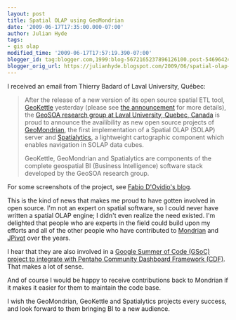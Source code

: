```yaml
---
layout: post
title: Spatial OLAP using GeoMondrian
date: '2009-06-17T17:35:00.000-07:00'
author: Julian Hyde
tags:
- gis olap
modified_time: '2009-06-17T17:57:19.390-07:00'
blogger_id: tag:blogger.com,1999:blog-5672165237896126100.post-5469642486750116035
blogger_orig_url: https://julianhyde.blogspot.com/2009/06/spatial-olap-using-geomondrian.html
---
```


I received an email from Thierry Badard of Laval University, Québec:

> After the release of a new version of its open source spatial ETL
> tool, [GeoKettle](http://www.geokettle.org/) yesterday
> (please see <a
> href="http://geosoa.scg.ulaval.ca/en/index.php?module=announce&amp;ANN_user_op=view&amp;ANN_id=12">the
> announcement</a> for more details), the <a
> href="http://geosoa.scg.ulaval.ca/">GeoSOA research group at Laval
> University, Quebec, Canada</a> is proud to announce the availibility
> as new open source projects of <a
> href="http://www.geo-mondrian.org/">GeoMondrian</a>, the first
> implementation of a Spatial OLAP (SOLAP) server and <a
> href="https://www.spatialytics.org/">Spatialytics</a>, a lightweight
> cartographic component which enables navigation in SOLAP data cubes.
>
> GeoKettle, GeoMondrian and Spatialytics are components of the
> complete geospatial BI (Business Intelligence) software stack
> developed by the GeoSOA research group.

For some screenshots of the project, see <a
href="https://www.geobi.org/2009/03/georeport-pentaho-cdf-integration-has.html">Fabio
D'Ovidio's blog</a>.

This is the kind of news that makes me proud to have gotten involved
in open source. I'm not an expert on spatial software, so I could
never have written a spatial OLAP engine; I didn't even realize the
need existed. I'm delighted that people who are experts in the field
could build upon my efforts and all of the other people who have
contributed to [Mondrian](https://mondrian.pentaho.org) and
[JPivot](https://jpivot.sourceforge.net) over the years.

I hear that they are also involved in a
[Google Summer of Code (GSoC) project to integrate with Pentaho Community
Dashboard Framework (CDF)](http://www.geobi.org/2009/06/geolap-news-from-gsoc-2009.html).
That makes a lot of sense.

And of course I would be happy to receive contributions back to
Mondrian if it makes it easier for them to maintain the code
base.

I wish the GeoMondrian, GeoKettle and Spatialytics projects every
success, and look forward to them bringing BI to a new
audience.
